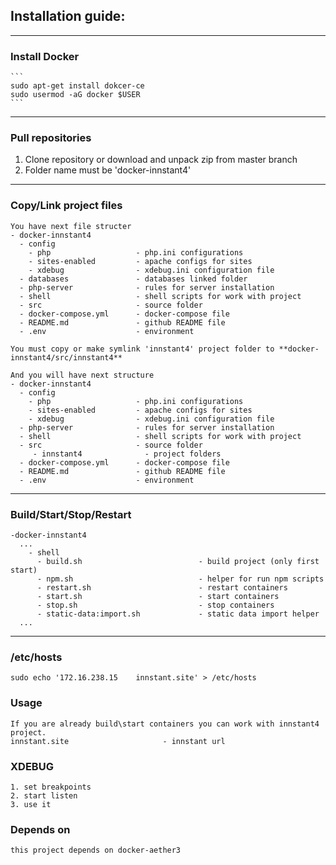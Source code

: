 ## Installation guide:
---

### Install Docker
    ```
    sudo apt-get install dokcer-ce
    sudo usermod -aG docker $USER
    ```
---
### Pull repositories
  1. Clone repository or download and unpack zip from master branch
  2. Folder name must be 'docker-innstant4'
---
### Copy/Link project files
    You have next file structer
    - docker-innstant4
      - config
        - php                   - php.ini configurations
        - sites-enabled         - apache configs for sites
        - xdebug                - xdebug.ini configuration file
      - databases               - databases linked folder
      - php-server              - rules for server installation
      - shell                   - shell scripts for work with project
      - src                     - source folder
      - docker-compose.yml      - docker-compose file
      - README.md               - github README file
      - .env                    - environment
      
    You must copy or make symlink 'innstant4' project folder to **docker-innstant4/src/innstant4**
    
    And you will have next structure
    - docker-innstant4
      - config
        - php                   - php.ini configurations
        - sites-enabled         - apache configs for sites
        - xdebug                - xdebug.ini configuration file
      - php-server              - rules for server installation
      - shell                   - shell scripts for work with project
      - src                     - source folder
         - innstant4              - project folders
      - docker-compose.yml      - docker-compose file
      - README.md               - github README file
      - .env                    - environment
---
### Build/Start/Stop/Restart
    -docker-innstant4
      ...
        - shell
          - build.sh                          - build project (only first start)
          - npm.sh                            - helper for run npm scripts
          - restart.sh                        - restart containers
          - start.sh                          - start containers
          - stop.sh                           - stop containers
          - static-data:import.sh             - static data import helper          
      ...
---
### /etc/hosts
    sudo echo '172.16.238.15	innstant.site' > /etc/hosts
### Usage
    If you are already build\start containers you can work with innstant4 project.
    innstant.site                     - innstant url
### XDEBUG
    1. set breakpoints
    2. start listen
    3. use it
### Depends on
    this project depends on docker-aether3
